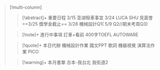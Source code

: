 > [!multi-column]
>
>> [!abstract]+ 重要日程
>> 3/15 澎湖租車事宜
>> 3/24 LUCA SHU 見面會
>> ==3/25 獎學金截止==
>> 3/28 機械設計Q1( 5/9 Q2//期末考周Q3)
>
>> [!note]+ 進行中事項
>> 訂車+看前
>>400字TOEFL
>>AUTOWARE
>
>> [!quote]+ 本日代辦
>> 機械設計作業
>> 國文PPT
>> 歌詞
>> 機器視覺
>> 演算法作業
>> PICO
>> 
>
>> [!warning]+ 本月書單
>>合本-我台北 我街道2
